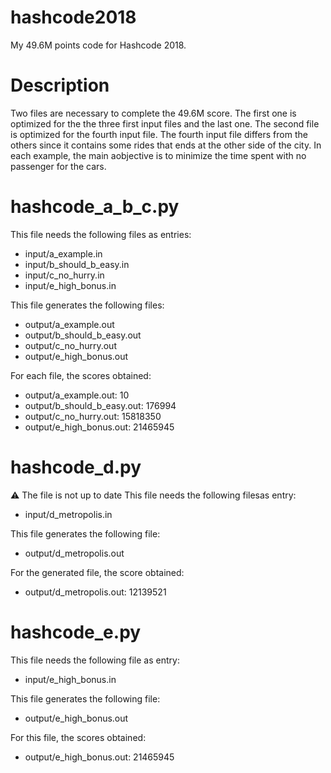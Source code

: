 # hashcode2018
My 49.6M points code for Hashcode 2018. 

# Description
Two files are necessary to complete the 49.6M score. The first one is optimized for the the three first input files and the last one. 
The second file is optimized for the fourth input file. The fourth input file differs from the others since it contains some rides that ends at the other side of the city.
In each example, the main aobjective is to minimize the time spent with no passenger for the cars. 

# hashcode_a_b_c.py
This file needs the following files as entries:  
- input/a_example.in
- input/b_should_b_easy.in
- input/c_no_hurry.in
- input/e_high_bonus.in

This file generates the following files:
- output/a_example.out
- output/b_should_b_easy.out
- output/c_no_hurry.out
- output/e_high_bonus.out

For each file, the scores obtained:
- output/a_example.out: 10
- output/b_should_b_easy.out: 176994
- output/c_no_hurry.out: 15818350
- output/e_high_bonus.out: 21465945 

# hashcode_d.py
:warning: The file is not up to date
This file needs the following filesas entry:  
- input/d_metropolis.in

This file generates the following file:
- output/d_metropolis.out

For the generated file, the score obtained:
- output/d_metropolis.out: 12139521 

# hashcode_e.py
This file needs the following file as entry:  
- input/e_high_bonus.in

This file generates the following file:
- output/e_high_bonus.out

For this file, the scores obtained:
- output/e_high_bonus.out: 21465945 
